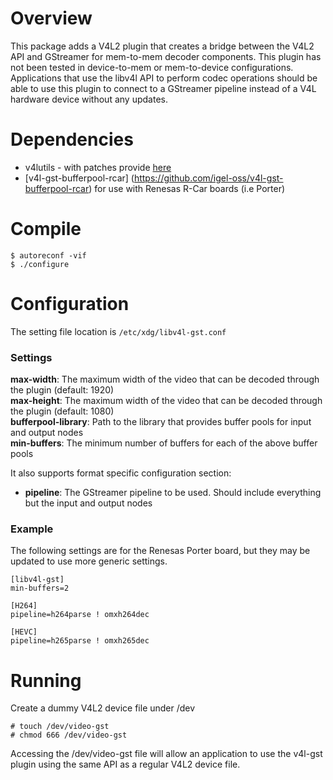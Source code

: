 Overview
========

This package adds a V4L2 plugin that creates a bridge between the V4L2 API and
GStreamer for mem-to-mem decoder components. This plugin has not been tested
in device-to-mem or mem-to-device configurations. Applications that use the
libv4l API to perform codec operations should be able to use this plugin to
connect to a GStreamer pipeline instead of a V4L hardware device without any
updates.

Dependencies
============

* v4lutils - with patches provide [here](https://github.com/igel-oss/v4l-utils)
* [v4l-gst-bufferpool-rcar] (https://github.com/igel-oss/v4l-gst-bufferpool-rcar) for use with Renesas R-Car boards (i.e Porter)

Compile
=======

```
$ autoreconf -vif
$ ./configure
```

Configuration
=============
The setting file location is `/etc/xdg/libv4l-gst.conf`

### Settings

**max-width**: The maximum width of the video that can be decoded through the plugin (default: 1920)  
**max-height**: The maximum width of the video that can be decoded through the plugin (default: 1080)   
**bufferpool-library**: Path to the library that provides buffer pools for input and output nodes  
**min-buffers**: The minimum number of buffers for each of the above buffer pools  

It also supports format specific configuration section:

* **pipeline**: The GStreamer pipeline to be used.  Should include everything but the input and output nodes

### Example
The following settings are for the Renesas Porter board,
but they may be updated to use more generic settings.


```
[libv4l-gst]
min-buffers=2

[H264]
pipeline=h264parse ! omxh264dec

[HEVC]
pipeline=h265parse ! omxh265dec
```

Running
=======

Create a dummy V4L2 device file under /dev
```
# touch /dev/video-gst
# chmod 666 /dev/video-gst
```
Accessing the /dev/video-gst file will allow an application to use the v4l-gst plugin
using the same API as a regular V4L2 device file.

